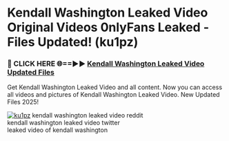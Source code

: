 # Kendall Washington Leaked Video Original Videos 0nlyFans Leaked - Files Updated! (ku1pz)

<h3>🔴 CLICK HERE 🌐==►► <a href="https://tinyurl.com/2wckxsce" rel="nofollow">Kendall Washington Leaked Video Updated Files</a></h3>

Get Kendall Washington Leaked Video and all content. Now you can access all videos and pictures of Kendall Washington Leaked Video. New Updated Files 2025!

[![ku1pz](https://i.imgur.com/AFduVYN.gif)](https://tinyurl.com/2wckxsce)
kendall washington leaked video reddit<br>
kendall washington leaked video twitter<br>
leaked video of kendall washington